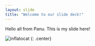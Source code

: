 ```yaml
---
layout: slide
title: "Welcome to our slide deck!"
---
```


Hello all from Panu. This is my slide here! 

![inflatocat](https://octodex.github.com/images/inflatocat.png)
{: .center}
